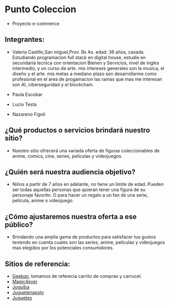 # Punto Coleccion
* Proyecto e-commerce 

## Integrantes:

* Valeria Castillo,San miguel,Prov. Bs As.  edad: 36 años, casada. Estudiando  programacion full stack en digital house, estudie en secundaria  tecnica con orientacion Bienen y Servicios, nivel de ingles intermedio, y un curso de arte. mis intereses generales son la musica, el diseño y el arte. mis metas a mediano plazo son desarrollarme como profesional en el area de progamacion las ramas que mas me interesan son AI, ciberseguridad y el blockchain. 

* Paula Escobar
* Lucio Testa
* Nazareno Figoli
## ¿Qué productos o servicios brindará nuestro sitio?
* Nuestro sitio ofrecerá una variada oferta de figuras coleccionables de anime, comics, cine, series, películas y videojuegos.

## ¿Quién será nuestra audiencia objetivo?
* Niños a partir de 7 años en adelante, no tiene un limite de edad. Pueden ser todas aquellas personas que quieran tener una figura de su personaje favorito. O para hacer un regalo a un fan de una serie, película, anime o videojuego. 

## ¿Cómo ajustaremos nuestra oferta a ese público?
* Brindando una amplia gama de productos para satisfacer tus gustos teniendo en cuenta cuales son las series, anime, películas y videojuegos mas elegidos por los potenciales consumidores.


## Sitios de referencia:
* [Geekon](https://geekon.com.ar), tomamos de referecia carrito de compras y carrucel.
* [Magic4ever](https://magic4ever.com.ar)
* [Joguiba](https://www.joguiba.com)
* [Jugueteriapoly](https://jugueteriapoly.es)
* [Juguetes](https://juguetes.link)